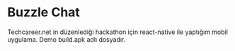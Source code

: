 # Buzzle Chat
Techcareer.net in düzenlediği hackathon için react-native ile yaptığım mobil uygulama. Demo build.apk adlı dosyadır.
